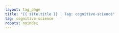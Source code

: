 ```yaml
---
layout: tag_page
title: "{{ site.title }} | Tag: cognitive-science"
tag: cognitive-science
robots: noindex
---
```

